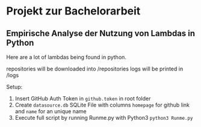 # Projekt zur Bachelorarbeit
## Empirische Analyse der Nutzung von Lambdas in Python

Here are a lot of lambdas being found in python.

repositories will be downloaded into /repositories
logs will be printed in /logs

Setup:
1. Insert GitHub Auth Token in `github.token` in root folder
2. Create `datasource.db` SQLite File with columns `homepage` for github link and `name` for an unique name
3. Execute full script by running Runme.py with Python3 `python3 Runme.py`


